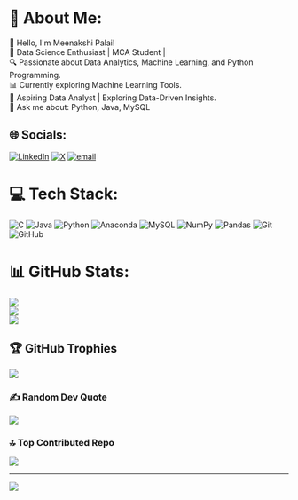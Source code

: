 # 💫 About Me:
👋 Hello, I'm Meenakshi Palai!<br>🚀 Data Science Enthusiast | MCA Student |<br>🔍 Passionate about Data Analytics, Machine Learning, and Python Programming.<br>📊 Currently exploring  Machine Learning Tools.<br>🌱 Aspiring Data Analyst | Exploring Data-Driven Insights.<br>💬 Ask me about: Python, Java, MySQL<br>


## 🌐 Socials:
[![LinkedIn](https://img.shields.io/badge/LinkedIn-%230077B5.svg?logo=linkedin&logoColor=white)](https://linkedin.com/in/in/meenakshi-palai-1014062b5) [![X](https://img.shields.io/badge/X-black.svg?logo=X&logoColor=white)](https://x.com/@MeenakshiP1802) [![email](https://img.shields.io/badge/Email-D14836?logo=gmail&logoColor=white)](mailto:meenakshipalai368@gmail.com) 

# 💻 Tech Stack:
![C](https://img.shields.io/badge/c-%2300599C.svg?style=for-the-badge&logo=c&logoColor=white) ![Java](https://img.shields.io/badge/java-%23ED8B00.svg?style=for-the-badge&logo=openjdk&logoColor=white) ![Python](https://img.shields.io/badge/python-3670A0?style=for-the-badge&logo=python&logoColor=ffdd54) ![Anaconda](https://img.shields.io/badge/Anaconda-%2344A833.svg?style=for-the-badge&logo=anaconda&logoColor=white) ![MySQL](https://img.shields.io/badge/mysql-4479A1.svg?style=for-the-badge&logo=mysql&logoColor=white) ![NumPy](https://img.shields.io/badge/numpy-%23013243.svg?style=for-the-badge&logo=numpy&logoColor=white) ![Pandas](https://img.shields.io/badge/pandas-%23150458.svg?style=for-the-badge&logo=pandas&logoColor=white) ![Git](https://img.shields.io/badge/git-%23F05033.svg?style=for-the-badge&logo=git&logoColor=white) ![GitHub](https://img.shields.io/badge/github-%23121011.svg?style=for-the-badge&logo=github&logoColor=white)
# 📊 GitHub Stats:
![](https://github-readme-stats.vercel.app/api?username=Meenakshi-1802&theme=radical&hide_border=false&include_all_commits=false&count_private=false)<br/>
![](https://nirzak-streak-stats.vercel.app/?user=Meenakshi-1802&theme=radical&hide_border=false)<br/>
![](https://github-readme-stats.vercel.app/api/top-langs/?username=Meenakshi-1802&theme=radical&hide_border=false&include_all_commits=false&count_private=false&layout=compact)

## 🏆 GitHub Trophies
![](https://github-profile-trophy.vercel.app/?username=Meenakshi-1802&theme=radical&no-frame=false&no-bg=true&margin-w=4)

### ✍️ Random Dev Quote
![](https://quotes-github-readme.vercel.app/api?type=horizontal&theme=radical)

### 🔝 Top Contributed Repo
![](https://github-contributor-stats.vercel.app/api?username=Meenakshi-1802&limit=5&theme=dark&combine_all_yearly_contributions=true)

---
[![](https://visitcount.itsvg.in/api?id=Meenakshi-1802&icon=0&color=0)](https://visitcount.itsvg.in)

<!-- Proudly created with GPRM ( https://gprm.itsvg.in ) -->
